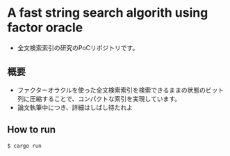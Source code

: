 # A fast string search algorith using factor oracle

- 全文検索索引の研究のPoCリポジトリです。

## 概要
- ファクターオラクルを使った全文検索索引を検索できるままの状態のビット列に圧縮することで、コンパクトな索引を実現しています。
- 論文執筆中につき、詳細はしばし待たれよ

## How to run
```
$ cargo run
```
